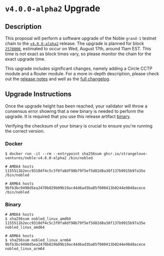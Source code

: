 # `v4.0.0-alpha2` Upgrade

## Description

This proposal will perform a software upgrade of the Noble `grand-1` testnet chain to the [`v4.0.0-alpha2`](https://github.com/strangelove-ventures/noble/releases/tag/v4.0.0-alpha2) release. The upgrade is planned for block [`2578000`](https://testnet.mintscan.io/noble-testnet/blocks/2578000), estimated to occur on Wed, August 17th, around 11am EST. This time is not exact as block times vary, so please monitor the chain for the exact upgrade time.

This upgrade includes significant changes, namely adding a Circle CCTP module and a Router module. For a more in-depth description, please check out the [release notes](https://github.com/strangelove-ventures/noble/releases/tag/v4.0.0-alpha2) and well as the [full changelog](https://github.com/strangelove-ventures/noble/compare/v3.0.0...v4.0.0-alpha2).

## Upgrade Instructions

Once the upgrade height has been reached, your validator will throw a consensus error showing that a new binary is needed to perform the upgrade. It is required that you use this release artifact [binary](https://github.com/strangelove-ventures/noble/releases/tag/v4.0.0-alpha2).

Verifying the checksum of your binary is crucial to ensure you're running the correct version.

### Docker

```shell
$ docker run -it --rm --entrypoint sha256sum ghcr.io/strangelove-ventures/noble:v4.0.0-alpha2 /bin/nobled

# AMD64 hosts
1155511b2ecc9310df4c5c3f0fa8df98b79f5ef5d82d8a38f137b9915b97a35e  /bin/nobled

# ARM64 hosts
9bfb3bc9490d5ea2470b029b09b19ac44d6ad3ba85f000413b0244e9848acece  /bin/nobled
```

### Binary

```shell
# AMD64 hosts
$ sha256sum nobled_linux_amd64
1155511b2ecc9310df4c5c3f0fa8df98b79f5ef5d82d8a38f137b9915b97a35e  nobled_linux_amd64

# ARM64 hosts
$ sha256sum nobled_linux_arm64
9bfb3bc9490d5ea2470b029b09b19ac44d6ad3ba85f000413b0244e9848acece  nobled_linux_arm64
```
